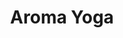 ---
title: 'Aroma Yoga'
cnTitle: '香氛'
teacher: ['Asa Chen']
courseDuration: '60'
image:
  url: '/card/card10.jpg'
  alt: ''
order: 8
---